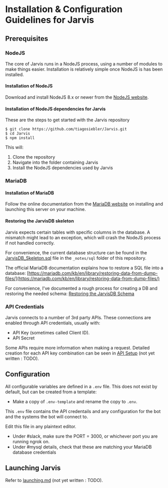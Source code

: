 # Installation & Configuration Guidelines for Jarvis

## Prerequisites

### NodeJS
The core of Jarvis runs in a NodeJS process, using a number of modules to make things easier. Installation is relatively simple once NodeJS is has been installed.

#### Installation of NodeJS
Download and install NodeJS 8.x or newer from the [NodeJS website](https://nodejs.org/en/).

#### Installation of NodeJS dependencies for Jarvis
These are the steps to get started with the Jarvis repository

```
$ git clone https://github.com/tiagosiebler/Jarvis.git
$ cd Jarvis
$ npm install
```

This will:
1. Clone the repository
2. Navigate into the folder containing Jarvis
3. Install the NodeJS dependencies used by Jarvis

### MariaDB
#### Installation of MariaDB
Follow the online documentation from the [MariaDB website](https://mariadb.org/) on installing and launching this server on your machine.

#### Restoring the JarvisDB skeleton
Jarvis expects certain tables with specific columns in the database. A mismatch might lead to an exception, which will crash the NodeJS process if not handled correctly.

For convenience, the current database structure can be found in the [JarvisDB_Skeleton.sql](../_notes/sql/JarvisDB_skeleton.sql) file in the `_notes/sql` folder of this repository.

The official MariaDB documentation explains how to restore a SQL file into a database:
[https://mariadb.com/kb/en/library/restoring-data-from-dump-files/](https://mariadb.com/kb/en/library/restoring-data-from-dump-files/)

For convenience, I've documented a rough process for creating a DB and restoring the needed schema:
 [Restoring the JarvisDB Schema](../_notes/restoreDBSkeleton.md)

### API Credentials

Jarvis connects to a number of 3rd party APIs. These connections are enabled through API credentials, usually with:
- API Key (sometimes called Client ID).
- API Secret

Some APIs require more information when making a request. Detailed creation for each API key combination can be seen in [API Setup](../_notes/APISetup.md) (not yet written : TODO).

## Configuration

All configurable variables are defined in a `.env` file. This does not exist by default, but can be created from a template:
- Make a copy of `.env-template` and rename the copy to `.env`.

This `.env` file contains the API credentails and any configuration for the bot and the systems the bot will connect to.

Edit this file in any plaintext editor.

- Under #slack, make sure the PORT = 3000, or whichever port you are running ngrok on. 
- Under #mysql details, check that these are matching your MariaDB database credentials

## Launching Jarvis

Refer to [launching.md](../_notes/launching.md) (not yet written : TODO).
